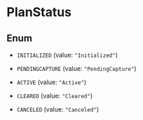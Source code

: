

# PlanStatus

## Enum


* `INITIALIZED` (value: `"Initialized"`)

* `PENDINGCAPTURE` (value: `"PendingCapture"`)

* `ACTIVE` (value: `"Active"`)

* `CLEARED` (value: `"Cleared"`)

* `CANCELED` (value: `"Canceled"`)




